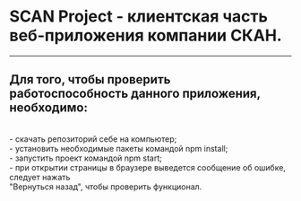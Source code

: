<h1>SCAN Project - клиентская часть веб-приложения компании СКАН.</h1>
<hr/>
<h2>Для того, чтобы проверить работоспособность данного приложения, необходимо:</h2><br/>
- скачать репозиторий себе на компьютер;<br/>
- установить необходимые пакеты командой npm install;<br/>
- запустить проект командой npm start;<br/>
- при открытии страницы в браузере выведется сообщение об ошибке, следует нажать <br/>
"Вернуться назад", чтобы проверить функционал.
